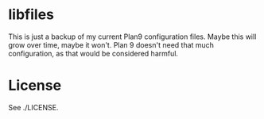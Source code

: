 libfiles
=========

This is just a backup of my current Plan9 configuration files.
Maybe this will grow over time, maybe it won't. Plan 9 doesn't need
that much configuration, as that would be considered harmful.

License
=======

See ./LICENSE.
